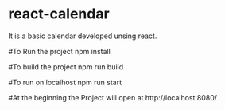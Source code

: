 # react-calendar

It is a basic calendar developed unsing react.

#To Run the project
  npm install

#To build the project 
  npm run build

#To run on localhost 
 npm run start
 
#At the beginning the Project will open at
http://localhost:8080/ 
